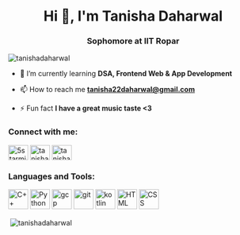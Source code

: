<h1 align="center">Hi 👋, I'm Tanisha Daharwal</h1>
<h3 align="center">Sophomore at IIT Ropar</h3>

<p align="left"> <img src="https://komarev.com/ghpvc/?username=tanishadaharwal&label=Profile%20views&color=0e75b6&style=flat" alt="tanishadaharwal" /> </p>

- 🌱 I’m currently learning **DSA, Frontend Web & App Development**

- 📫 How to reach me **tanisha22daharwal@gmail.com**

- ⚡ Fun fact **I have a great music taste <3**

<h3 align="left">Connect with me:</h3>
<p align="left">
<a href="https://twitter.com/5starmichelin_5" target="blank"><img align="center" src="https://pics.freeicons.io/uploads/icons/png/7723321031557740373-512.png" alt="5starmichelin_5" height="30" width="40" /></a>
<a href="https://linkedin.com/in/tanisha-daharwal-4b2394226" target="blank"><img align="center" src="https://pics.freeicons.io/uploads/icons/png/16090541531530099327-512.png" alt="tanisha-daharwal-4b2394226" height="30" width="40" /></a>
<a href="https://instagram.com/tanisha.on.ig" target="blank"><img align="center" src="https://pics.freeicons.io/uploads/icons/png/6590558241561032669-512.png" alt="tanisha.on.ig" height="30" width="40" /></a>
</p>

<h3 align="left">Languages and Tools:</h3>
<p align="left"> 
<img src="https://pics.freeicons.io/uploads/icons/png/9096637371536208089-512.png" alt="C++" width="40" height="40"/>
<img src="https://pics.freeicons.io/uploads/icons/png/12785093741551942290-512.png" alt="Python" width="40" height="40"/>
<img src="https://www.vectorlogo.zone/logos/google_cloud/google_cloud-icon.svg" alt="gcp" width="40" height="40"/>
<img src="https://www.vectorlogo.zone/logos/git-scm/git-scm-icon.svg" alt="git" width="40" height="40"/>
<img src="https://www.vectorlogo.zone/logos/kotlinlang/kotlinlang-icon.svg" alt="kotlin" width="40" height="40"/>
<img src="https://pics.freeicons.io/uploads/icons/png/14072054271548141949-512.png" alt="HTML" width="40" height="40"/>
<img src="https://pics.freeicons.io/uploads/icons/png/632690741557997006-512.png" alt="CSS" width="40" height="40"/>
 
 </p>

<p>&nbsp;<img align="center" src="https://github-readme-stats.vercel.app/api?username=tanishadaharwal&show_icons=true&locale=en" alt="tanishadaharwal" /></p>
